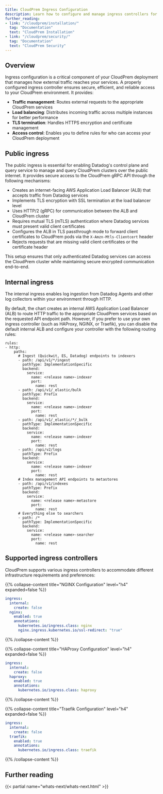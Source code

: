 ```yaml
---
title: CloudPrem Ingress Configuration
description: Learn how to configure and manage ingress controllers for your CloudPrem deployment
further_reading:
- link: "/cloudprem/installation/"
  tag: "Documentation"
  text: "CloudPrem Installation"
- link: "/cloudprem/security/"
  tag: "Documentation"
  text: "CloudPrem Security"
---
```


## Overview

Ingress configuration is a critical component of your CloudPrem deployment that manages how external traffic reaches your services. A properly configured ingress controller ensures secure, efficient, and reliable access to your CloudPrem environment. It provides:

- **Traffic management**: Routes external requests to the appropriate CloudPrem services
- **Load balancing**: Distributes incoming traffic across multiple instances for better performance
- **TLS termination**: Handles HTTPS encryption and certificate management
- **Access control**: Enables you to define rules for who can access your CloudPrem deployment

## Public ingress

The public ingress is essential for enabling Datadog's control plane and query service to manage and query CloudPrem clusters over the public internet. It provides secure access to the CloudPrem gRPC API through the following mechanisms:

- Creates an internet-facing AWS Application Load Balancer (ALB) that accepts traffic from Datadog services
- Implements TLS encryption with SSL termination at the load balancer level
- Uses HTTP/2 (gRPC) for communication between the ALB and CloudPrem cluster
- Requires mutual TLS (mTLS) authentication where Datadog services must present valid client certificates
- Configures the ALB in TLS passthrough mode to forward client certificates to CloudPrem pods via the `X-Amzn-Mtls-Clientcert` header
- Rejects requests that are missing valid client certificates or the certificate header

This setup ensures that only authenticated Datadog services can access the CloudPrem cluster while maintaining secure encrypted communication end-to-end.

<!-- {{< img src="path/to/your/image-name-here.png" alt="TBD Public ingress diagram" style="width:100%;" >}} -->

## Internal ingress

The internal ingress enables log ingestion from Datadog Agents and other log collectors within your environment through HTTP.

<!-- {{< img src="path/to/your/image-name-here.png" alt="TBD Internal ingress with ALB provisioned by Helm chart" style="width:100%;" >}} -->

By default, the chart creates an internal AWS Application Load Balancer (ALB) to route HTTP traffic to the appropriate CloudPrem services based on the requested API endpoint path. However, if you prefer to use your own ingress controller (such as HAProxy, NGINX, or Traefik), you can disable the default internal ALB and configure your controller with the following routing rules:

```
rules:
- http:
    paths:
      # Ingest (Quickwit, ES, Datadog) endpoints to indexers
      - path: /api/v1/*/ingest
        pathType: ImplementationSpecific
        backend:
          service:
            name: <release name>-indexer
            port:
              name: rest
      - path: /api/v1/_elastic/bulk
        pathType: Prefix
        backend:
          service:
            name: <release name>-indexer
            port:
              name: rest
      - path: /api/v1/_elastic/*/_bulk
        pathType: ImplementationSpecific
        backend:
          service:
            name: <release name>-indexer
            port:
              name: rest 
      - path: /api/v2/logs
        pathType: Prefix
        backend:
          service:
            name: <release name>-indexer
            port:
              name: rest
      # Index management API endpoints to metastores
      - path: /api/v1/indexes
        pathType: Prefix
        backend:
          service:
            name: <release name>-metastore
            port:
              name: rest
      # Everything else to searchers
      - path: /*
        pathType: ImplementationSpecific
        backend:
          service:
            name: <release name>-searcher
            port:
              name: rest

```

<!-- {{< img src="path/to/your/image-name-here.png" alt="TBD Internal ingress using NGINX ingress controller" style="width:100%;" >}} -->

## Supported ingress controllers

<!-- This is generated by Cursor, if this is incorrect, I'll delete this entire section -->

CloudPrem supports various ingress controllers to accommodate different infrastructure requirements and preferences:

{{% collapse-content title="NGINX Configuration" level="h4" expanded=false %}}
```yaml
ingress:
  internal:
    create: false
  nginx:
    enabled: true
    annotations:
      kubernetes.io/ingress.class: nginx
      nginx.ingress.kubernetes.io/ssl-redirect: "true"
```
{{% /collapse-content %}}

{{% collapse-content title="HAProxy Configuration" level="h4" expanded=false %}}
```yaml
ingress:
  internal:
    create: false
  haproxy:
    enabled: true
    annotations:
      kubernetes.io/ingress.class: haproxy
```
{{% /collapse-content %}}

{{% collapse-content title="Traefik Configuration" level="h4" expanded=false %}}
```yaml
ingress:
  internal:
    create: false
  traefik:
    enabled: true
    annotations:
      kubernetes.io/ingress.class: traefik
```
{{% /collapse-content %}}



## Further reading

{{< partial name="whats-next/whats-next.html" >}} 